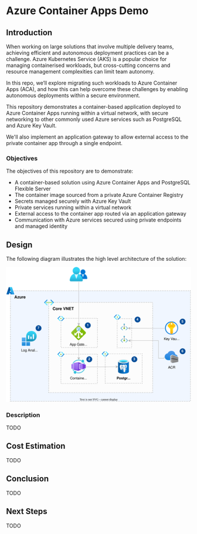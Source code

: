 # Azure Container Apps Demo

## Introduction

When working on large solutions that involve multiple delivery teams, achieving efficient and autonomous deployment practices can be a challenge. Azure Kubernetes Service (AKS) is a popular choice for managing containerised workloads, but cross-cutting concerns and resource management complexities can limit team autonomy.

In this repo, we’ll explore migrating such workloads to Azure Container Apps (ACA), and how this can help overcome these challenges by enabling autonomous deployments within a secure environment.

This repository demonstrates a container-based application deployed to Azure Container Apps running within a virtual network, with secure networking to other commonly used Azure services such as PostgreSQL and Azure Key Vault.

We'll also implement an application gateway to allow external access to the private container app through a single endpoint.

### Objectives

The objectives of this repository are to demonstrate:

- A container-based solution using Azure Container Apps and PostgreSQL Flexible Server
- The container image sourced from a private Azure Container Registry
- Secrets managed securely with Azure Key Vault
- Private services running within a virtual network
- External access to the container app routed via an application gateway
- Communication with Azure services secured using private endpoints and managed identity

## Design

The following diagram illustrates the high level architecture of the solution:

![Architecture](docs/architecture.drawio.svg)

### Description

TODO

## Cost Estimation

TODO

## Conclusion

TODO

## Next Steps

TODO

